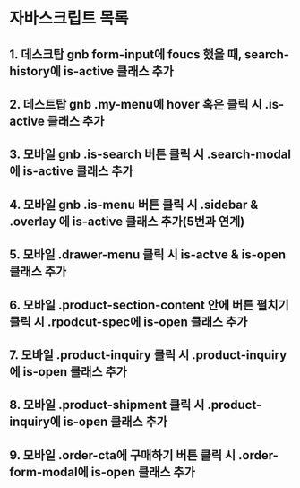 # 자바스크립트 목록

## 1. 데스크탑 gnb form-input에 foucs 했을 때, search-history에 is-active 클래스 추가

## 2. 데스트탑 gnb .my-menu에 hover 혹은 클릭 시 .is-active 클래스 추가

## 3. 모바일 gnb .is-search 버튼 클릭 시 .search-modal에 is-active 클래스 추가

## 4. 모바일 gnb .is-menu 버튼 클릭 시 .sidebar & .overlay 에 is-active 클래스 추가(5번과 연계)

## 5. 모바일 .drawer-menu 클릭 시 is-actve & is-open 클래스 추가

## 6. 모바일 .product-section-content 안에 버튼 펼치기 클릭 시 .rpodcut-spec에 is-open 클래스 추가

## 7. 모바일 .product-inquiry 클릭 시 .product-inquiry에 is-open 클래스 추가

## 8. 모바일 .product-shipment 클릭 시 .product-inquiry에 is-open 클래스 추가

## 9. 모바일 .order-cta에 구매하기 버튼 클릭 시 .order-form-modal에 is-open 클래스 추가
